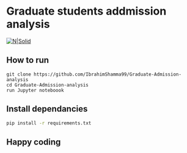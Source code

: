 # Graduate students addmission analysis

[![N|Solid](https://avatars2.githubusercontent.com/u/54553291?s=400&u=7716886bd9a25af10fdb1f8240787ec9c806b3ce&v=4)](https://ibrahim-app-portfolio.herokuapp.com)

## How to run 
```sj
git clone https://github.com/IbrahimShamma99/Graduate-Admission-analysis
cd Graduate-Admission-analysis
run Jupyter noteboook
```

## Install dependancies
```sh
pip install -r requirements.txt
```

## Happy coding